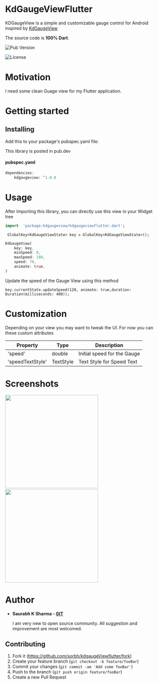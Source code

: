 
# KdGaugeViewFlutter
KDGaugeView is a simple and customizable gauge control for Android inspired by [KdGaugeView](https://github.com/Sorbh/kdgaugeView)

The source code is **100% Dart**.

![Pub Version](https://img.shields.io/pub/v/box2d?style=flat-square)

![License](https://img.shields.io/badge/License-BSD%203--Clause-blue.svg?style=flat-square)


# Motivation

I need some clean Guage view for my Flutter application.

# Getting started

## Installing
Add this to your package's pubspec.yaml file:

This library is posted in pub.dev

#### pubspec.yaml
```dart
dependencies:  
	kdgaugeview: ^1.0.0
```

# Usage

After Importing this library, you can directly use this view in your Widget tree

```dart
import  'package:kdgaugeview/kdgaugeviewflutter.dart';
```

```
 GlobalKey<KdGaugeViewState> key = GlobalKey<KdGaugeViewState>();
```

```dart
KdGaugeView(
    key: key,
    minSpeed: 0,
    maxSpeed: 180,
    speed: 70,
    animate: true,
)
```
Update the speed of the Gauge View using this method

```
key.currentState.updateSpeed(120, animate: true,duration: Duration(milliseconds: 400));
```

# Customization
  Depending on your view you may want to tweak the UI. For now you can these custom attributes

  | Property | Type | Description |
  |----------|------|-------------|
  | 'speed' | double | Initial speed for the Gauge |
  | 'speedTextStyle' | TextStyle | Text Style for Speed Text |



# Screenshots
<!-- ![alt text](https://github.com/sorbh/kdGaugeViewFlutter/blob/master/raw/demo.jpg | width=300)   ![alt text](https://github.com/sorbh/kdGaugeViewFlutter/blob/master/raw/demo.gif) -->

 <img src="https://github.com/sorbh/kdGaugeViewFlutter/blob/master/raw/demo.jpg" width="300" >&nbsp;&nbsp;&nbsp;&nbsp;&nbsp;&nbsp;&nbsp;&nbsp;<img src="https://github.com/sorbh/kdGaugeViewFlutter/blob/master/raw/demo.gif" width="300" >


# Author
  * **Saurabh K Sharma - [GIT](https://github.com/Sorbh)**
  
      I am very new to open source community. All suggestion and improvement are most welcomed. 
  
 
## Contributing

1. Fork it (<https://github.com/sorbh/kdgaugeViewflutter/fork>)
2. Create your feature branch (`git checkout -b feature/fooBar`)
3. Commit your changes (`git commit -am 'Add some fooBar'`)
4. Push to the branch (`git push origin feature/fooBar`)
5. Create a new Pull Request

